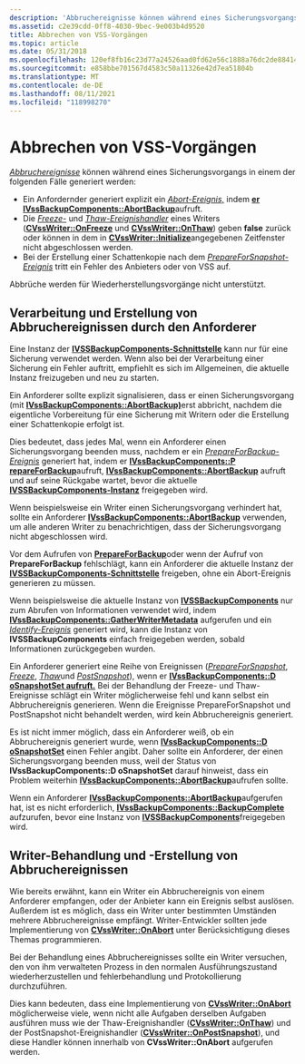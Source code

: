 ```yaml
---
description: 'Abbruchereignisse können während eines Sicherungsvorgangs in einem der folgenden Fälle generiert werden:'
ms.assetid: c2e39cdd-0ff8-4030-9bec-9e003b4d9520
title: Abbrechen von VSS-Vorgängen
ms.topic: article
ms.date: 05/31/2018
ms.openlocfilehash: 120ef8fb16c23d77a24526aad0fd62e56c1888a76dc2de884140094c6591cd78
ms.sourcegitcommit: e858bbe701567d4583c50a11326e42d7ea51804b
ms.translationtype: MT
ms.contentlocale: de-DE
ms.lasthandoff: 08/11/2021
ms.locfileid: "118998270"
---
```

# <a name="aborting-vss-operations"></a>Abbrechen von VSS-Vorgängen

[*Abbruchereignisse*](vssgloss-a.md) können während eines Sicherungsvorgangs in einem der folgenden Fälle generiert werden:

-   Ein Anfordernder generiert explizit ein [*Abort-Ereignis,*](vssgloss-a.md) indem [**er IVssBackupComponents::AbortBackup**](/windows/desktop/api/VsBackup/nf-vsbackup-ivssbackupcomponents-abortbackup)aufruft.
-   Die [*Freeze-*](vssgloss-f.md) und [*Thaw-Ereignishandler*](vssgloss-t.md) eines Writers ([**CVssWriter::OnFreeze**](/windows/desktop/api/VsWriter/nf-vswriter-cvsswriter-onfreeze) und [**CVssWriter::OnThaw**](/windows/desktop/api/VsWriter/nf-vswriter-cvsswriter-onthaw)) geben **false** zurück oder können in dem in [**CVssWriter::Initialize**](/windows/desktop/api/VsWriter/nf-vswriter-cvsswriter-initialize)angegebenen Zeitfenster nicht abgeschlossen werden.
-   Bei der Erstellung einer Schattenkopie nach dem [*PrepareForSnapshot-Ereignis*](vssgloss-p.md) tritt ein Fehler des Anbieters oder von VSS auf.

Abbrüche werden für Wiederherstellungsvorgänge nicht unterstützt.

## <a name="requester-handling-and-creation-of-abort-events"></a>Verarbeitung und Erstellung von Abbruchereignissen durch den Anforderer

Eine Instanz der [**IVSSBackupComponents-Schnittstelle**](/windows/desktop/api/VsBackup/nl-vsbackup-ivssbackupcomponents) kann nur für eine Sicherung verwendet werden. Wenn also bei der Verarbeitung einer Sicherung ein Fehler auftritt, empfiehlt es sich im Allgemeinen, die aktuelle Instanz freizugeben und neu zu starten.

Ein Anforderer sollte explizit signalisieren, dass er einen Sicherungsvorgang (mit [**IVssBackupComponents::AbortBackup)**](/windows/desktop/api/VsBackup/nf-vsbackup-ivssbackupcomponents-abortbackup)erst abbricht, nachdem die eigentliche Vorbereitung für eine Sicherung mit Writern oder die Erstellung einer Schattenkopie erfolgt ist.

Dies bedeutet, dass jedes Mal, wenn ein Anforderer einen Sicherungsvorgang beenden muss, nachdem er ein [*PrepareForBackup-Ereignis*](vssgloss-p.md) generiert hat, indem er [**IVssBackupComponents::P repareForBackup**](/windows/desktop/api/VsBackup/nf-vsbackup-ivssbackupcomponents-prepareforbackup)aufruft, [**IVssBackupComponents::AbortBackup**](/windows/desktop/api/VsBackup/nf-vsbackup-ivssbackupcomponents-abortbackup) aufruft und auf seine Rückgabe wartet, bevor die aktuelle [**IVSSBackupComponents-Instanz**](/windows/desktop/api/VsBackup/nl-vsbackup-ivssbackupcomponents) freigegeben wird.

Wenn beispielsweise ein Writer einen Sicherungsvorgang verhindert hat, sollte ein Anforderer [**IVssBackupComponents::AbortBackup**](/windows/desktop/api/VsBackup/nf-vsbackup-ivssbackupcomponents-abortbackup) verwenden, um alle anderen Writer zu benachrichtigen, dass der Sicherungsvorgang nicht abgeschlossen wird.

Vor dem Aufrufen von [**PrepareForBackup**](/windows/desktop/api/VsBackup/nf-vsbackup-ivssbackupcomponents-prepareforbackup)oder wenn der Aufruf von **PrepareForBackup** fehlschlägt, kann ein Anforderer die aktuelle Instanz der [**IVSSBackupComponents-Schnittstelle**](/windows/desktop/api/VsBackup/nl-vsbackup-ivssbackupcomponents) freigeben, ohne ein Abort-Ereignis generieren zu müssen.

Wenn beispielsweise die aktuelle Instanz von [**IVSSBackupComponents**](/windows/desktop/api/VsBackup/nl-vsbackup-ivssbackupcomponents) nur zum Abrufen von Informationen verwendet wird, indem [**IVssBackupComponents::GatherWriterMetadata**](/windows/desktop/api/VsBackup/nf-vsbackup-ivssbackupcomponents-gatherwritermetadata) aufgerufen und ein [*Identify-Ereignis*](vssgloss-i.md) generiert wird, kann die Instanz von **IVSSBackupComponents** einfach freigegeben werden, sobald Informationen zurückgegeben wurden.

Ein Anforderer generiert eine Reihe von Ereignissen ([*PrepareForSnapshot*](vssgloss-p.md), [*Freeze*](vssgloss-f.md), [*Thaw*](vssgloss-t.md)und [*PostSnapshot*](vssgloss-p.md)), wenn er [**IVssBackupComponents::D oSnapshotSet aufruft.**](/windows/desktop/api/VsBackup/nf-vsbackup-ivssbackupcomponents-dosnapshotset) Bei der Behandlung der Freeze- und Thaw-Ereignisse schlägt ein Writer möglicherweise fehl und kann selbst ein Abbruchereignis generieren. Wenn die Ereignisse PrepareForSnapshot und PostSnapshot nicht behandelt werden, wird kein Abbruchereignis generiert.

Es ist nicht immer möglich, dass ein Anforderer weiß, ob ein Abbruchereignis generiert wurde, wenn [**IVssBackupComponents::D oSnapshotSet**](/windows/desktop/api/VsBackup/nf-vsbackup-ivssbackupcomponents-dosnapshotset) einen Fehler angibt. Daher sollte ein Anforderer, der einen Sicherungsvorgang beenden muss, weil der Status von **IVssBackupComponents::D oSnapshotSet** darauf hinweist, dass ein Problem weiterhin [**IVssBackupComponents::AbortBackup**](/windows/desktop/api/VsBackup/nf-vsbackup-ivssbackupcomponents-abortbackup)aufrufen sollte.

Wenn ein Anforderer [**IVssBackupComponents::AbortBackup**](/windows/desktop/api/VsBackup/nf-vsbackup-ivssbackupcomponents-abortbackup)aufgerufen hat, ist es nicht erforderlich, [**IVssBackupComponents::BackupComplete**](/windows/desktop/api/VsBackup/nf-vsbackup-ivssbackupcomponents-backupcomplete) aufzurufen, bevor eine Instanz von [**IVSSBackupComponents**](/windows/desktop/api/VsBackup/nl-vsbackup-ivssbackupcomponents)freigegeben wird.

## <a name="writer-handling-and-creation-of-abort-events"></a>Writer-Behandlung und -Erstellung von Abbruchereignissen

Wie bereits erwähnt, kann ein Writer ein Abbruchereignis von einem Anforderer empfangen, oder der Anbieter kann ein Ereignis selbst auslösen. Außerdem ist es möglich, dass ein Writer unter bestimmten Umständen mehrere Abbruchereignisse empfängt. Writer-Entwickler sollten jede Implementierung von [**CVssWriter::OnAbort**](/windows/desktop/api/VsWriter/nf-vswriter-cvsswriter-onabort) unter Berücksichtigung dieses Themas programmieren.

Bei der Behandlung eines Abbruchereignisses sollte ein Writer versuchen, den von ihm verwalteten Prozess in den normalen Ausführungszustand wiederherzustellen und fehlerbehandlung und Protokollierung durchzuführen.

Dies kann bedeuten, dass eine Implementierung von [**CVssWriter::OnAbort**](/windows/desktop/api/VsWriter/nf-vswriter-cvsswriter-onabort) möglicherweise viele, wenn nicht alle Aufgaben derselben Aufgaben ausführen muss wie der Thaw-Ereignishandler ([**CVssWriter::OnThaw**](/windows/desktop/api/VsWriter/nf-vswriter-cvsswriter-onthaw)) und der PostSnapshot-Ereignishandler ([**CVssWriter::OnPostSnapshot**](/windows/desktop/api/VsWriter/nf-vswriter-cvsswriter-onpostsnapshot)), und diese Handler können innerhalb von **CVssWriter::OnAbort** aufgerufen werden.

 

 




